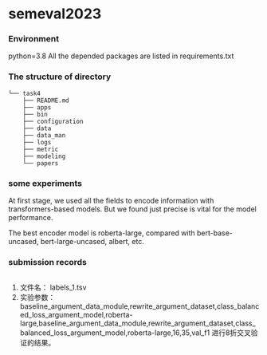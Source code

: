 # semeval2023


### Environment
python=3.8
All the depended packages are listed in requirements.txt

### The structure of directory
```
└── task4
    ├── README.md
    ├── apps
    ├── bin
    ├── configuration
    ├── data
    ├── data_man
    ├── logs
    ├── metric
    ├── modeling
    └── papers
```

### some experiments
At first stage, we used all the fields to encode information with transformers-based models. But we found just precise is vital for the model performance.

The best encoder model is roberta-large, compared with bert-base-uncased, bert-large-uncased, albert, etc.


### submission records
```

```
1. 文件名：
   labels_1.tsv
2. 实验参数：
baseline_argument_data_module,rewrite_argument_dataset,class_balanced_loss_argument_model,roberta-large,baseline_argument_data_module,rewrite_argument_dataset,class_balanced_loss_argument_model,roberta-large,16,35,val_f1
进行8折交叉验证的结果。